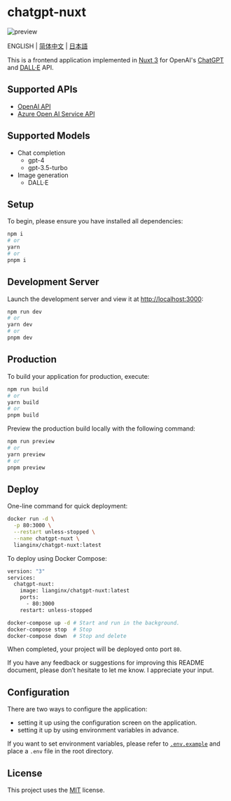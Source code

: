 # chatgpt-nuxt

![preview](/assets/preview-en.png)

ENGLISH | [简体中文](/docs/README-CN.md) | [日本語](/docs/README-JA.md)

This is a frontend application implemented in [Nuxt 3](https://nuxt.com/) for OpenAI's [ChatGPT](https://openai.com/blog/chatgpt) and [DALL·E](https://openai.com/dall-e-2) API.

## Supported APIs

- [OpenAI API](https://openai.com/blog/openai-api)
- [Azure Open AI Service API](https://learn.microsoft.com/en-us/azure/cognitive-services/openai/reference)

## Supported Models

- Chat completion
  - gpt-4
  - gpt-3.5-turbo
- Image generation
  - DALL·E

## Setup

To begin, please ensure you have installed all dependencies:

```bash
npm i
# or
yarn
# or
pnpm i
```

## Development Server

Launch the development server and view it at <http://localhost:3000>:

```bash
npm run dev
# or
yarn dev
# or
pnpm dev
```

## Production

To build your application for production, execute:

```bash
npm run build
# or
yarn build
# or
pnpm build
```

Preview the production build locally with the following command:

```bash
npm run preview
# or
yarn preview
# or
pnpm preview
```

## Deploy

One-line command for quick deployment:

```bash
docker run -d \
  -p 80:3000 \
  --restart unless-stopped \
  --name chatgpt-nuxt \
  lianginx/chatgpt-nuxt:latest
```

To deploy using Docker Compose:

```bash
version: "3"
services:
  chatgpt-nuxt:
    image: lianginx/chatgpt-nuxt:latest
    ports:
      - 80:3000
    restart: unless-stopped
```

```bash
docker-compose up -d # Start and run in the background.
docker-compose stop  # Stop
docker-compose down  # Stop and delete
```

When completed, your project will be deployed onto port `80`.

If you have any feedback or suggestions for improving this README document, please don’t hesitate to let me know. I appreciate your input.

## Configuration

There are two ways to configure the application:

- setting it up using the configuration screen on the application.
- setting it up by using environment variables in advance.

If you want to set environment variables, please refer to [`.env.example`](/.env.example) and place a `.env` file in the root directory.

## License

This project uses the [MIT](/LICENSE) license.

